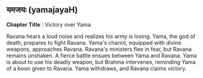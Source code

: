 ## यमजयः (yamajayaH)
**Chapter Title** : Victory over Yama

Ravana hears a loud noise and realizes his army is losing. Yama, the god of death, prepares to fight Ravana. Yama's chariot, equipped with divine weapons, approaches Ravana. Ravana's ministers flee in fear, but Ravana remains unshaken. A fierce battle ensues between Yama and Ravana. Yama is about to use his deadly weapon, but Brahma intervenes, reminding Yama of a boon given to Ravana. Yama withdraws, and Ravana claims victory.